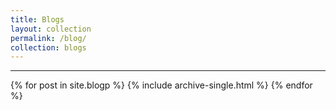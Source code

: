 ```yaml
---
title: Blogs
layout: collection
permalink: /blog/
collection: blogs
---
```


<hr />
{% for post in site.blogp %}
  {% include archive-single.html %}
{% endfor %}
